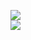 [![](https://img.shields.io/badge/Made%20With-Github%20Spray-lightgrey.svg?style=for-the-badge&logo=github)](https://github.com/Annihil/github-spray#516)  
[![](https://i.imgur.com/2DrTn0Z.gif)](https://github.com/Annihil/github-spray)